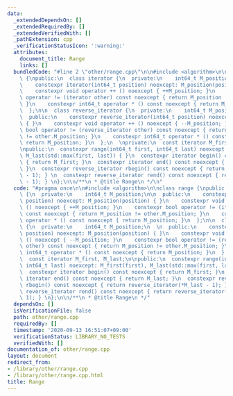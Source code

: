 ```yaml
---
data:
  _extendedDependsOn: []
  _extendedRequiredBy: []
  _extendedVerifiedWith: []
  _pathExtension: cpp
  _verificationStatusIcon: ':warning:'
  attributes:
    document_title: Range
    links: []
  bundledCode: "#line 2 \"other/range.cpp\"\n\n#include <algorithm>\n\nclass range\
    \ {\npublic:\n  class iterator {\n  private:\n    int64_t M_position;\n\n  public:\n\
    \    constexpr iterator(int64_t position) noexcept: M_position(position) { }\n\
    \    constexpr void operator ++ () noexcept { ++M_position; }\n    constexpr bool\
    \ operator != (iterator other) const noexcept { return M_position != other.M_position;\
    \ }\n    constexpr int64_t operator * () const noexcept { return M_position; }\n\
    \  };\n\n  class reverse_iterator {\n  private:\n    int64_t M_position;\n  \n\
    \  public:\n    constexpr reverse_iterator(int64_t position) noexcept: M_position(position)\
    \ { }\n    constexpr void operator ++ () noexcept { --M_position; }\n    constexpr\
    \ bool operator != (reverse_iterator other) const noexcept { return M_position\
    \ != other.M_position; }\n    constexpr int64_t operator * () const noexcept {\
    \ return M_position; }\n  };\n  \nprivate:\n  const iterator M_first, M_last;\n\
    \npublic:\n  constexpr range(int64_t first, int64_t last) noexcept: M_first(first),\
    \ M_last(std::max(first, last)) { }\n  constexpr iterator begin() const noexcept\
    \ { return M_first; }\n  constexpr iterator end() const noexcept { return M_last;\
    \ }\n  constexpr reverse_iterator rbegin() const noexcept { return reverse_iterator(*M_last\
    \ - 1); } \n  constexpr reverse_iterator rend() const noexcept { return reverse_iterator(*M_first\
    \ - 1); } \n};\n\n/**\n * @title Range\n */\n"
  code: "#pragma once\n\n#include <algorithm>\n\nclass range {\npublic:\n  class iterator\
    \ {\n  private:\n    int64_t M_position;\n\n  public:\n    constexpr iterator(int64_t\
    \ position) noexcept: M_position(position) { }\n    constexpr void operator ++\
    \ () noexcept { ++M_position; }\n    constexpr bool operator != (iterator other)\
    \ const noexcept { return M_position != other.M_position; }\n    constexpr int64_t\
    \ operator * () const noexcept { return M_position; }\n  };\n\n  class reverse_iterator\
    \ {\n  private:\n    int64_t M_position;\n  \n  public:\n    constexpr reverse_iterator(int64_t\
    \ position) noexcept: M_position(position) { }\n    constexpr void operator ++\
    \ () noexcept { --M_position; }\n    constexpr bool operator != (reverse_iterator\
    \ other) const noexcept { return M_position != other.M_position; }\n    constexpr\
    \ int64_t operator * () const noexcept { return M_position; }\n  };\n  \nprivate:\n\
    \  const iterator M_first, M_last;\n\npublic:\n  constexpr range(int64_t first,\
    \ int64_t last) noexcept: M_first(first), M_last(std::max(first, last)) { }\n\
    \  constexpr iterator begin() const noexcept { return M_first; }\n  constexpr\
    \ iterator end() const noexcept { return M_last; }\n  constexpr reverse_iterator\
    \ rbegin() const noexcept { return reverse_iterator(*M_last - 1); } \n  constexpr\
    \ reverse_iterator rend() const noexcept { return reverse_iterator(*M_first -\
    \ 1); } \n};\n\n/**\n * @title Range\n */"
  dependsOn: []
  isVerificationFile: false
  path: other/range.cpp
  requiredBy: []
  timestamp: '2020-09-13 16:51:07+09:00'
  verificationStatus: LIBRARY_NO_TESTS
  verifiedWith: []
documentation_of: other/range.cpp
layout: document
redirect_from:
- /library/other/range.cpp
- /library/other/range.cpp.html
title: Range
---
```

